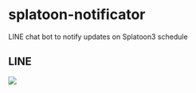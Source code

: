 # splatoon-notificator
LINE chat bot to notify updates on Splatoon3 schedule

## LINE

<img src="https://qr-official.line.me/gs/M_806jlvyg_GW.png">
